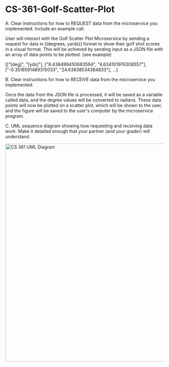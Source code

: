 # CS-361-Golf-Scatter-Plot

A. Clear instructions for how to REQUEST data from the microservice you implemented. Include an example call.

User will interact with the Golf Scatter Plot Microservice by sending a request for data in [(degrees, yards)] format to show their golf shot scores in a visual format. This will be achieved by sending input as a JSON file with an array of data points to be plotted. (see example)

[["[deg]", "[yds]"], ["8.438499450683594", "4.634101976308557"], ["-0.3516591489315033", "24.63838534384833"], ...]

B. Clear instructions for how to RECEIVE data from the microservice you implemented.

Once the data from the JSON file is processed, it will be saved as a variable called data, and the degree values will be converted to radians.
These data points will now be plotted on a scatter plot, which will be shown to the user, and the figure will be saved to the user's computer by the microservice program.

C. UML sequence diagram showing how requesting and receiving data work. Make it detailed enough that your partner (and your grader) will understand.

<img width="691" alt="CS 361 UML Diagram" src="https://user-images.githubusercontent.com/96963166/218279113-6007f34c-5575-465a-97c0-2bed44e33512.png">
